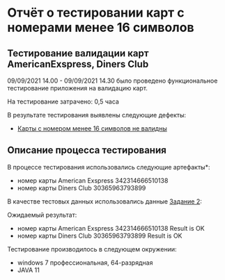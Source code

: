 # Отчёт о тестировании карт с номерами менее 16 символов

## Тестирование валидации карт AmericanExspress, Diners Club

09/09/2021 14.00 - 09/09/2021 14.30 было проведено функциональное тестирование приложения на валидацию карт.

На тестирование затрачено: 0,5 часа

В результате тестирования выявлены следующие дефекты:
* [Карты с номером менее 16 символов не валидны](https://github.com/Tokehos/JAVA1-1/issues/1#issue-992076733)


## Описание процесса тестирования

В процессе тестирования использовались следующие артефакты*:
 * номер карты American Exspress 342314666510138
 * номер карты Diners Club 30365963793899

В качестве тестовых данных использовались данные  [Задание 2](https://github.com/netology-code/javaqa-homeworks/blob/master/intro/MERGED.md):
 
Ожидаемый результат:
 * номер карты American Exspress 342314666510138 Result is OK
 * номер карты Diners Club 30365963793899 Result is OK


Тестирование производилось в следующем окружении:
* windows 7 профессиональная, 64-разрядная
* JAVA 11
